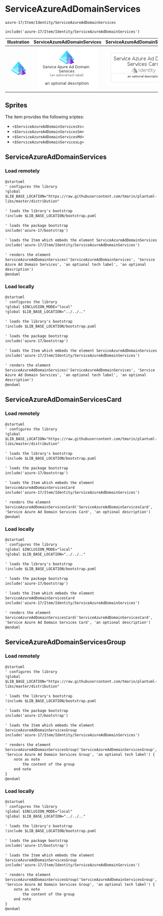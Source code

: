 # ServiceAzureAdDomainServices


```text
azure-17/Item/Identity/ServiceAzureAdDomainServices
```

```text
include('azure-17/Item/Identity/ServiceAzureAdDomainServices')
```



| Illustration | ServiceAzureAdDomainServices | ServiceAzureAdDomainServicesCard | ServiceAzureAdDomainServicesGroup |
| :---: | :---: | :---: | :---: |
| ![illustration for Illustration](../../../azure-17/Item/Identity/ServiceAzureAdDomainServices.png) | ![illustration for ServiceAzureAdDomainServices](../../../azure-17/Item/Identity/ServiceAzureAdDomainServices.Local.png) | ![illustration for ServiceAzureAdDomainServicesCard](../../../azure-17/Item/Identity/ServiceAzureAdDomainServicesCard.Local.png) | ![illustration for ServiceAzureAdDomainServicesGroup](../../../azure-17/Item/Identity/ServiceAzureAdDomainServicesGroup.Local.png) |



## Sprites
The item provides the following sriptes:

- `<$ServiceAzureAdDomainServicesXs>`
- `<$ServiceAzureAdDomainServicesSm>`
- `<$ServiceAzureAdDomainServicesMd>`
- `<$ServiceAzureAdDomainServicesLg>`





## ServiceAzureAdDomainServices

### Load remotely
```plantuml
@startuml
' configures the library
!global $LIB_BASE_LOCATION="https://raw.githubusercontent.com/tmorin/plantuml-libs/master/distribution"

' loads the library's bootstrap
!include $LIB_BASE_LOCATION/bootstrap.puml

' loads the package bootstrap
include('azure-17/bootstrap')

' loads the Item which embeds the element ServiceAzureAdDomainServices
include('azure-17/Item/Identity/ServiceAzureAdDomainServices')

' renders the element
ServiceAzureAdDomainServices('ServiceAzureAdDomainServices', 'Service Azure Ad Domain Services', 'an optional tech label', 'an optional description')
@enduml
```

### Load locally
```plantuml
@startuml
' configures the library
!global $INCLUSION_MODE="local"
!global $LIB_BASE_LOCATION="../../.."

' loads the library's bootstrap
!include $LIB_BASE_LOCATION/bootstrap.puml

' loads the package bootstrap
include('azure-17/bootstrap')

' loads the Item which embeds the element ServiceAzureAdDomainServices
include('azure-17/Item/Identity/ServiceAzureAdDomainServices')

' renders the element
ServiceAzureAdDomainServices('ServiceAzureAdDomainServices', 'Service Azure Ad Domain Services', 'an optional tech label', 'an optional description')
@enduml
```

## ServiceAzureAdDomainServicesCard

### Load remotely
```plantuml
@startuml
' configures the library
!global $LIB_BASE_LOCATION="https://raw.githubusercontent.com/tmorin/plantuml-libs/master/distribution"

' loads the library's bootstrap
!include $LIB_BASE_LOCATION/bootstrap.puml

' loads the package bootstrap
include('azure-17/bootstrap')

' loads the Item which embeds the element ServiceAzureAdDomainServicesCard
include('azure-17/Item/Identity/ServiceAzureAdDomainServices')

' renders the element
ServiceAzureAdDomainServicesCard('ServiceAzureAdDomainServicesCard', 'Service Azure Ad Domain Services Card', 'an optional description')
@enduml
```

### Load locally
```plantuml
@startuml
' configures the library
!global $INCLUSION_MODE="local"
!global $LIB_BASE_LOCATION="../../.."

' loads the library's bootstrap
!include $LIB_BASE_LOCATION/bootstrap.puml

' loads the package bootstrap
include('azure-17/bootstrap')

' loads the Item which embeds the element ServiceAzureAdDomainServicesCard
include('azure-17/Item/Identity/ServiceAzureAdDomainServices')

' renders the element
ServiceAzureAdDomainServicesCard('ServiceAzureAdDomainServicesCard', 'Service Azure Ad Domain Services Card', 'an optional description')
@enduml
```

## ServiceAzureAdDomainServicesGroup

### Load remotely
```plantuml
@startuml
' configures the library
!global $LIB_BASE_LOCATION="https://raw.githubusercontent.com/tmorin/plantuml-libs/master/distribution"

' loads the library's bootstrap
!include $LIB_BASE_LOCATION/bootstrap.puml

' loads the package bootstrap
include('azure-17/bootstrap')

' loads the Item which embeds the element ServiceAzureAdDomainServicesGroup
include('azure-17/Item/Identity/ServiceAzureAdDomainServices')

' renders the element
ServiceAzureAdDomainServicesGroup('ServiceAzureAdDomainServicesGroup', 'Service Azure Ad Domain Services Group', 'an optional tech label') {
    note as note
        the content of the group
    end note
}
@enduml
```

### Load locally
```plantuml
@startuml
' configures the library
!global $INCLUSION_MODE="local"
!global $LIB_BASE_LOCATION="../../.."

' loads the library's bootstrap
!include $LIB_BASE_LOCATION/bootstrap.puml

' loads the package bootstrap
include('azure-17/bootstrap')

' loads the Item which embeds the element ServiceAzureAdDomainServicesGroup
include('azure-17/Item/Identity/ServiceAzureAdDomainServices')

' renders the element
ServiceAzureAdDomainServicesGroup('ServiceAzureAdDomainServicesGroup', 'Service Azure Ad Domain Services Group', 'an optional tech label') {
    note as note
        the content of the group
    end note
}
@enduml
```

